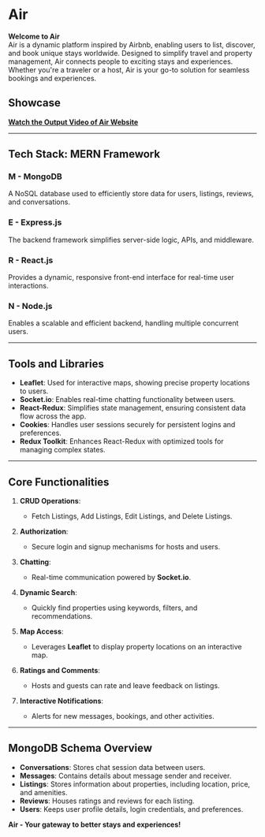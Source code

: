 # Air 

**Welcome to Air**  
Air is a dynamic platform inspired by Airbnb, enabling users to list, discover, and book unique stays worldwide. Designed to simplify travel and property management, Air connects people to exciting stays and experiences. Whether you're a traveler or a host, Air is your go-to solution for seamless bookings and experiences.  

## **Showcase**  
[**Watch the Output Video of Air Website**](https://drive.google.com/file/d/1-OHOqUe0cCgNLmcx-pJ66Jw24VLB5qPW/view?usp=sharing)  

---

## **Tech Stack: MERN Framework**  

### **M - MongoDB**  
A NoSQL database used to efficiently store data for users, listings, reviews, and conversations.  

### **E - Express.js**  
The backend framework simplifies server-side logic, APIs, and middleware.  

### **R - React.js**  
Provides a dynamic, responsive front-end interface for real-time user interactions.  

### **N - Node.js**  
Enables a scalable and efficient backend, handling multiple concurrent users.  

---

## **Tools and Libraries**  

- **Leaflet**: Used for interactive maps, showing precise property locations to users.  
- **Socket.io**: Enables real-time chatting functionality between users.  
- **React-Redux**: Simplifies state management, ensuring consistent data flow across the app.  
- **Cookies**: Handles user sessions securely for persistent logins and preferences.  
- **Redux Toolkit**: Enhances React-Redux with optimized tools for managing complex states.

---

## **Core Functionalities**  

1. **CRUD Operations**:  
   - Fetch Listings, Add Listings, Edit Listings, and Delete Listings.  

2. **Authorization**:  
   - Secure login and signup mechanisms for hosts and users.  

3. **Chatting**:  
   - Real-time communication powered by **Socket.io**.  

4. **Dynamic Search**:  
   - Quickly find properties using keywords, filters, and recommendations.  

5. **Map Access**:  
   - Leverages **Leaflet** to display property locations on an interactive map.  

6. **Ratings and Comments**:  
   - Hosts and guests can rate and leave feedback on listings.  

7. **Interactive Notifications**:  
   - Alerts for new messages, bookings, and other activities.  

---

## **MongoDB Schema Overview**  

- **Conversations**: Stores chat session data between users.  
- **Messages**: Contains details about message sender and receiver.  
- **Listings**: Stores information about properties, including location, price, and amenities.  
- **Reviews**: Houses ratings and reviews for each listing.  
- **Users**: Keeps user profile details, login credentials, and preferences.  

**Air - Your gateway to better stays and experiences!**